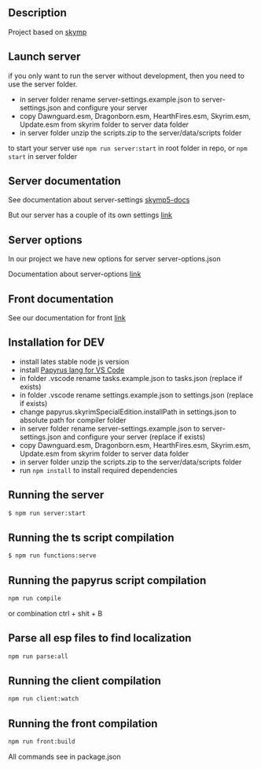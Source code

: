 ## Description

Project based on [skymp](https://github.com/skyrim-multiplayer/skymp)

## Launch server

if you only want to run the server without development, then you need to use the server folder.

- in server folder rename server-settings.example.json to server-settings.json and configure your server
- copy Dawnguard.esm, Dragonborn.esm, HearthFires.esm, Skyrim.esm, Update.esm from skyrim folder to server data folder
- in server folder unzip the scripts.zip to the server/data/scripts folder

to start your server use `npm run server:start` in root folder in repo, or `npm start` in server folder

## Server documentation

See documentation about server-settings [skymp5-docs](https://github.com/skyrim-multiplayer/skymp/tree/main/docs)

But our server has a couple of its own settings [link](docs/server-configuration.md)

## Server options

In our project we have new options for server server-options.json

Documentation about server-options [link](docs/server-options.md)

## Front documentation

See our documentation for front [link](https://www.notion.so/SKYMP-FRONTEND-f7eed0904d1240ad95166b574f7f33b5)

## Installation for DEV

- install lates stable node js version
- install [Papyrus lang for VS Code](https://marketplace.visualstudio.com/items?itemName=joelday.papyrus-lang-vscode)
- in folder .vscode rename tasks.example.json to tasks.json (replace if exists)
- in folder .vscode rename settings.example.json to settings.json (replace if exists)
- change papyrus.skyrimSpecialEdition.installPath in settings.json to absolute path for compiler folder
- in server folder rename server-settings.example.json to server-settings.json and configure your server (replace if exists)
- copy Dawnguard.esm, Dragonborn.esm, HearthFires.esm, Skyrim.esm, Update.esm from skyrim folder to server data folder
- in server folder unzip the scripts.zip to the server/data/scripts folder
- run `npm install` to install required dependencies

## Running the server

```bash
$ npm run server:start
```

## Running the ts script compilation

```bash
$ npm run functions:serve
```

## Running the papyrus script compilation

```bash
npm run compile
```

or combination ctrl + shit + B

## Parse all esp files to find localization

```bash
npm run parse:all
```

## Running the client compilation

```bash
npm run client:watch
```

## Running the front compilation

```bash
npm run front:build
```

All commands see in package.json
